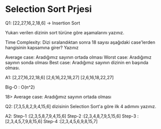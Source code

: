 # Selection Sort Prjesi

Q1: [22,27,16,2,18,6] -> Insertion Sort

Yukarı verilen dizinin sort türüne göre aşamalarını yazınız.

Time Complexity: Dizi sıralandıktan sonra 18 sayısı aşağıdaki case'lerden hangisinin kapsamına girer? Yazınız

Average case: Aradığımız sayının ortada olması
Worst case: Aradığımız sayının sonda olması
Best case: Aradığımız sayının dizinin en başında olması.

A1: 
  [2,27,16,22,18,6]
  [2,6,16,22,18,27]
  [2,6,16,18,22,27]
  
  Big-O : O(n^2)
  
18> Average case: Aradığımız sayının ortada olması



 Q2: [7,3,5,8,2,9,4,15,6] dizisinin Selection Sort'a göre ilk 4 adımını yazınız.

A2: 
Step-1 :[2,3,5,8,7,9,4,15,6]
Step-2 :[2,3,4,8,7,9,5,15,6]
Step-3 :[2,3,4,5,7,9,8,15,6]
Step-4 :[2,3,4,5,6,9,8,15,7]
